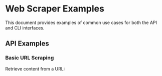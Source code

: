 # Web Scraper Examples

This document provides examples of common use cases for both the API and CLI interfaces.

## API Examples

### Basic URL Scraping

Retrieve content from a URL:
